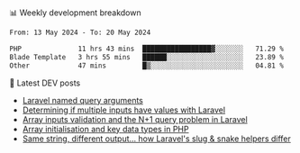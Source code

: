 📊 Weekly development breakdown
<!--START_SECTION:waka-->

```txt
From: 13 May 2024 - To: 20 May 2024

PHP              11 hrs 43 mins  █████████████████▓░░░░░░░   71.29 %
Blade Template   3 hrs 55 mins   ██████░░░░░░░░░░░░░░░░░░░   23.89 %
Other            47 mins         █▒░░░░░░░░░░░░░░░░░░░░░░░   04.81 %
```

<!--END_SECTION:waka-->

📕 Latest DEV posts
<!-- BLOG-POST-LIST:START -->
- [Laravel named query arguments](https://dev.to/michaelvickersuk/laravel-named-query-arguments-28kd)
- [Determining if multiple inputs have values with Laravel](https://dev.to/michaelvickersuk/determining-if-multiple-inputs-have-values-with-laravel-km6)
- [Array inputs validation and the N+1 query problem in Laravel](https://dev.to/michaelvickersuk/array-inputs-validation-and-the-n1-query-problem-in-laravel-2agb)
- [Array initialisation and key data types in PHP](https://dev.to/michaelvickersuk/array-initialisation-and-key-data-types-in-php-1e5b)
- [Same string, different output... how Laravel&#39;s slug &amp; snake helpers differ](https://dev.to/michaelvickersuk/same-string-different-output-how-laravels-slug-snake-helpers-differ-1ccj)
<!-- BLOG-POST-LIST:END -->
